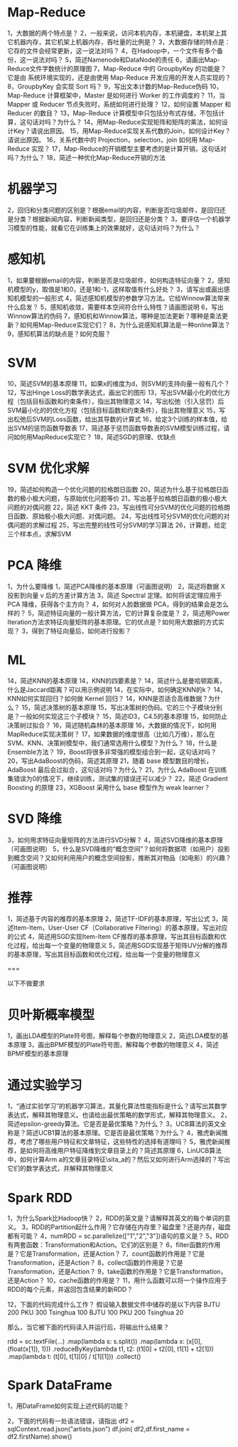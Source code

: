 # Map-Reduce

1，大数据的两个特点是？
2，一般来说，访问本机内存，本机硬盘，本机架上其它机器内存，其它机架上机器内存，吞吐量的比例是？
3，大数据存储的特点是：它存的文件会经常更新，这一说法对吗？
4，在Hadoop中，一个文件有多个备份，这一说法对吗？
5，简述Namenode和DataNode的责任
6，请画出Map-Reduce文件字数统计的原理图
7，Map-Reduce 中的 GroupbyKey 的功能是？它是由 系统环境实现的，还是由使用 Map-Reduce 开发应用的开发人员实现的？
8，GroupbyKey 会实现 Sort 吗？
9，写出文本计数的Map-Reduce伪码
10，Map-Reduce 计算框架中，Master 是如何进行 Worker 的工作调度的？
11，当Mapper 或 Reducer 节点失败时，系统如何进行处理？
12，如何设置 Mapper 和 Reducer 的数目？
13，Map-Reduce 计算模型中只包括分布式存储，不包括计算，这句话对吗？为什么？
14，用Map-Reduce实现矩阵和矩阵的乘法，如何设计Key？请说出原因。
15，用Map-Reduce实现关系代数的Join，如何设计Key？请说出原因。
16，关系代数中的 Projection，selection，join 如何用 Map-Reduce 实现？
17，Map-Reduce的开销模型主要考虑的是计算开销，这句话对吗？为什么？
18，简述一种优化Map-Reduce开销的方法

# 机器学习

2，回归和分类问题的区别是？根据email的内容，判断是否垃圾邮件，是回归还是分类？根据新闻内容，判断新闻类型，是回归还是分类？
3，要评估一个机器学习模型的性能，就看它在训练集上的效果就好，这句话对吗？为什么？

# 感知机

1，如果要根据email的内容，判断是否是垃圾邮件，如何构造特征向量？
2，感知机模型的y，取值是1和0，还是1和-1，这样取值有什么好处？
3，请写出或画出感知机模型的一般形式
4，简述感知机模型的参数学习方法。它给Winnow算法带来什么启发？
5，感知机收敛，需要样本空间符合什么特性？请画图说明
6，写出Winnow算法的伪码
7，感知机和Winnow算法，哪种是加法更新？哪种是乘法更新？如何用Map-Reduce实现它们？
8，为什么说感知机算法是一种online算法？
9，感知机算法的缺点是？如何克服？

# SVM
10，简述SVM的基本原理
11，如果x的维度为d，则SVM的支持向量一般有几个？
12，写出Hinge Loss的数学表达式，画出它的图形
13，写出SVM最小化的优化方程（包括目标函数和约束条件），指出其物理意义
14，写出松弛（引入惩罚）后SVM最小化的的优化方程（包括目标函数和约束条件），指出其物理意义
15，写出松弛后SVM的Loss函数，给出其导数的计算式
16，给定3个训练的样本值，给出SVM的惩罚函数导数表
17，简述基于惩罚函数导数表的SVM模型训练过程，请问如何用MapReduce实现它？
18，简述SGD的原理、优缺点

# SVM 优化求解
19，简述如何构造一个优化问题的拉格朗日函数
20，简述为什么基于拉格朗日函数的极小极大问题，与原始优化问题等价
21，写出基于拉格朗日函数的极小极大问题的对偶问题
22，简述 KKT 条件
23，写出线性可分SVM的优化问题的拉格朗日函数、原始极小极大问题、对偶问题。
24，写出线性可分SVM的优化问题的对偶问题的求解过程
25，写出完整的线性可分SVM的学习算法
26，计算题，给定三个样本点，求解SVM

# PCA 降维

1，为什么要降维
1，简述PCA降维的基本原理（可画图说明）
2，简述将数据 X 投影到向量 v 后的方差计算方法
3，简述 Spectral 定理。如何将该定理应用于 PCA 降维，获得各个主方向？
4，如何对人脸数据做 PCA，得到的结果会是怎么样的？
5，简述特征向量的一般计算方法，它的计算复杂度是？
2，简述用Power Iteration方法求特征向量矩阵的基本原理。它的优点是？如何用大数据的方式实现？
3，得到了特征向量后，如何进行投影？

# ML
14，简述KNN的基本原理
14，KNN的四要素是？
14，简述什么是曼哈顿距离，什么是Jaccard距离？可以用示例说明
14，在实际中，如何确定KNN的k？
14，KNN如何实现回归？如何做 Kernel 回归？
14，KNN是否适合高维数据？为什么？
15，简述决策树的基本原理
15，写出决策树的伪码。它的三个子模块分别是？一般如何实现这三个子模块？
15，简述ID3，C4.5的基本原理
15，如何防止决策树过拟合？
16，简述随机森林的基本原理
16，大数据的情况下，如何用MapReduce实现决策树？
17，如果数据的维度很高（比如几万维），那么在SVM、KNN、决策树模型中，我们通常选用什么模型？为什么？
18，什么是Ensemble方法？
19，Boost将很多非常强的模型组合到一起，这句话对吗？
20，写出AdaBoost的伪码，简述其原理
21，随着 base 模型数目的增长，AdaBoost 最后会过拟合，这句话对吗？为什么？
21，为什么 AdaBoost 在训练集错误为0的情况下，继续训练，测试集的错误还可以减少？
22，简述 Gradient Boosting 的原理
23，XGBoost 采用什么 base 模型作为 weak learner？

# SVD 降维

3，如何用求特征向量矩阵的方法进行SVD分解？
4，简述SVD降维的基本原理（可画图说明）
5，什么是SVD降维的“概念空间”？如何将数据项（如用户）投影到概念空间？又如何利用用户的概念空间投影，推断其对物品（如电影）的兴趣？（可画图说明）

# 推荐

1，简述基于内容的推荐的基本原理
2，简述TF-IDF的基本原理，写出公式
3，简述Item-Item，User-User CF（Collaborative Filtering）的基本原理，写出对应的公式
4，简述用SGD实现Item-Item CF推荐的基本原理，写出其目标函数和优化过程，给出每一个变量的物理意义
5，简述用SGD实现基于矩阵UV分解的推荐的基本原理，写出其目标函数和优化过程，给出每一个变量的物理意义

===

以下不做要求

# 贝叶斯概率模型

1，画出LDA模型的Plate符号图，解释每个参数的物理意义
2，简述LDA模型的基本原理
3，画出BPMF模型的Plate符号图，解释每个参数的物理意义
4，简述BPMF模型的基本原理

# 通过实验学习

1，“通过实验学习”的机器学习算法，其量化算法性能指标是什么？请写出其数学表达式，解释其物理意义。也请给出最优策略的数学形式，解释其物理意义。
2，简述epsilon-greedy算法。它是否是最优策略？为什么？
3，UCB算法的英文全称是？简述UCB1算法的基本原理。它是否是最优策略？为什么？
4，雅虎新闻推荐，考虑了哪些用户特征和文章特征，这些特性的选择有道理吗？
5，雅虎新闻推荐，是如何将高维用户特征降维到文章目录上的？简述其原理
6，LinUCB算法中，如何计算Arm a的文章目录特征\sita_a的？然后又如何进行Arm选择的？写出它们的数学表达式，并解释其物理意义

# Spark RDD

1，为什么Spark比Hadoop快？
2，RDD的英文是？请解释其英文的每个单词的意义。
3，RDD的Partition起什么作用？它存储在内存里？磁盘里？还是内存，磁盘都有可能？
4，numRDD = sc.parallelize(["1","2","3"])语句的意义是？
5，RDD有两套函数：Transformation和Action。它们的区别是？
6，filter函数的作用是？它是Transformation，还是Action？
7，count函数的作用是？它是Transformation，还是Action？
8，collect函数的作用是？它是Transformation，还是Action？
9，take函数的作用是？它是Transformation，还是Action？
10，cache函数的作用是？
11，用什么函数可以将一个操作应用于RDD的每个元素，并返回包含结果的新RDD？

12，下面的代码完成什么工作？
假设输入数据文件中储存的是以下内容
    BJTU 200
    PKU 300
    Tsinghua 100
    BJTU 100
    PKU 200
    Tsinghua 20

那么，当它被下面的代码读入并运行后，将输出什么结果？

rdd = sc.textFile(...)
    .map(lambda s: s.split())
    .map(lambda x: (x[0], (float(x[1]), 1)))
    .reduceByKey(lambda t1, t2: (t1[0] + t2[0], t1[1] + t2[1]))
    .map(lambda t: (t[0], t[1][0] / t[1][1]))
    .collect()

# Spark DataFrame

1，用DataFrame如何实现上述代码的功能？

2，下面的代码有一处语法错误，请指出
    df2 = sqlContext.read.json("artists.json")
    df.join( df2,df.first_name = df2.firstName).show()
